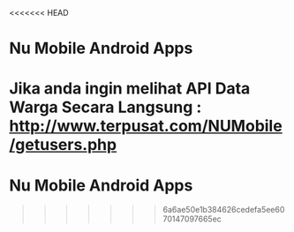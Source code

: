 <<<<<<< HEAD
# Nu Mobile Android Apps

Jika anda ingin melihat API Data Warga Secara Langsung : http://www.terpusat.com/NUMobile/getusers.php
=======
# Nu Mobile Android Apps 
>>>>>>> 6a6ae50e1b384626cedefa5ee6070147097665ec
